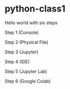 # python-class1

Hello world with six steps


Step 1  (Console)




Step 2 (Physical File)



Step 3  (Jupyter)






Step 4 (IDE)



Step 5 (Jupyter Lab)



Step 6 (Google Colab)


